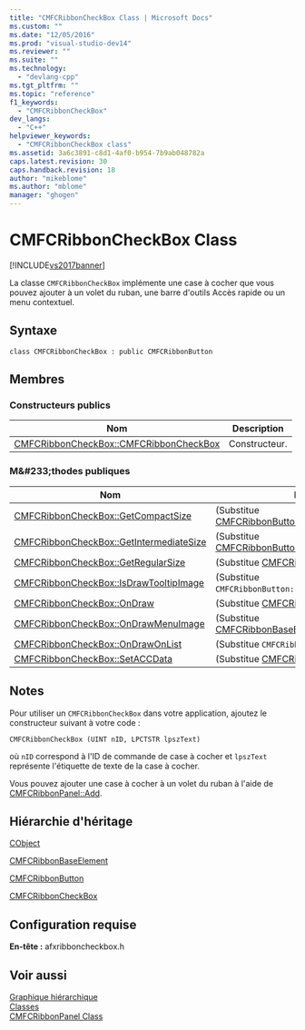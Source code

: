 ```yaml
---
title: "CMFCRibbonCheckBox Class | Microsoft Docs"
ms.custom: ""
ms.date: "12/05/2016"
ms.prod: "visual-studio-dev14"
ms.reviewer: ""
ms.suite: ""
ms.technology: 
  - "devlang-cpp"
ms.tgt_pltfrm: ""
ms.topic: "reference"
f1_keywords: 
  - "CMFCRibbonCheckBox"
dev_langs: 
  - "C++"
helpviewer_keywords: 
  - "CMFCRibbonCheckBox class"
ms.assetid: 3a6c3891-c8d1-4af0-b954-7b9ab048782a
caps.latest.revision: 30
caps.handback.revision: 18
author: "mikeblome"
ms.author: "mblome"
manager: "ghogen"
---
```

# CMFCRibbonCheckBox Class
[!INCLUDE[vs2017banner](../../assembler/inline/includes/vs2017banner.md)]

La classe `CMFCRibbonCheckBox` implémente une case à cocher que vous pouvez ajouter à un volet du ruban, une barre d'outils Accès rapide ou un menu contextuel.  
  
## Syntaxe  
  
```  
class CMFCRibbonCheckBox : public CMFCRibbonButton  
```  
  
## Membres  
  
### Constructeurs publics  
  
|Nom|Description|  
|---------|-----------------|  
|[CMFCRibbonCheckBox::CMFCRibbonCheckBox](../Topic/CMFCRibbonCheckBox::CMFCRibbonCheckBox.md)|Constructeur.|  
  
### M&\#233;thodes publiques  
  
|Nom|Description|  
|---------|-----------------|  
|[CMFCRibbonCheckBox::GetCompactSize](../Topic/CMFCRibbonCheckBox::GetCompactSize.md)|\(Substitue [CMFCRibbonButton::GetCompactSize](../Topic/CMFCRibbonButton::GetCompactSize.md).\)|  
|[CMFCRibbonCheckBox::GetIntermediateSize](../Topic/CMFCRibbonCheckBox::GetIntermediateSize.md)|\(Substitue [CMFCRibbonButton::GetIntermediateSize](../Topic/CMFCRibbonButton::GetIntermediateSize.md).\)|  
|[CMFCRibbonCheckBox::GetRegularSize](../Topic/CMFCRibbonCheckBox::GetRegularSize.md)|\(Substitue [CMFCRibbonButton::GetRegularSize](../Topic/CMFCRibbonButton::GetRegularSize.md).\)|  
|[CMFCRibbonCheckBox::IsDrawTooltipImage](../Topic/CMFCRibbonCheckBox::IsDrawTooltipImage.md)|\(Substitue `CMFCRibbonButton::IsDrawTooltipImage`.\)|  
|[CMFCRibbonCheckBox::OnDraw](../Topic/CMFCRibbonCheckBox::OnDraw.md)|\(Substitue [CMFCRibbonButton::OnDraw](../Topic/CMFCRibbonButton::OnDraw.md).\)|  
|[CMFCRibbonCheckBox::OnDrawMenuImage](../Topic/CMFCRibbonCheckBox::OnDrawMenuImage.md)|\(Substitue [CMFCRibbonBaseElement::OnDrawMenuImage](../Topic/CMFCRibbonBaseElement::OnDrawMenuImage.md).\)|  
|[CMFCRibbonCheckBox::OnDrawOnList](../Topic/CMFCRibbonCheckBox::OnDrawOnList.md)|\(Substitue `CMFCRibbonButton::OnDrawOnList`.\)|  
|[CMFCRibbonCheckBox::SetACCData](../Topic/CMFCRibbonCheckBox::SetACCData.md)|\(Substitue [CMFCRibbonButton::SetACCData](../Topic/CMFCRibbonButton::SetACCData.md).\)|  
  
## Notes  
 Pour utiliser un `CMFCRibbonCheckBox` dans votre application, ajoutez le constructeur suivant à votre code :  
  
```  
CMFCRibbonCheckBox (UINT nID, LPCTSTR lpszText)  
```  
  
 où `nID` correspond à l'ID de commande de case à cocher et `lpszText` représente l'étiquette de texte de la case à cocher.  
  
 Vous pouvez ajouter une case à cocher à un volet du ruban à l'aide de [CMFCRibbonPanel::Add](../Topic/CMFCRibbonPanel::Add.md).  
  
## Hiérarchie d'héritage  
 [CObject](../../mfc/reference/cobject-class.md)  
  
 [CMFCRibbonBaseElement](../../mfc/reference/cmfcribbonbaseelement-class.md)  
  
 [CMFCRibbonButton](../../mfc/reference/cmfcribbonbutton-class.md)  
  
 [CMFCRibbonCheckBox](../../mfc/reference/cmfcribboncheckbox-class.md)  
  
## Configuration requise  
 **En\-tête :** afxribboncheckbox.h  
  
## Voir aussi  
 [Graphique hiérarchique](../../mfc/hierarchy-chart.md)   
 [Classes](../../mfc/reference/mfc-classes.md)   
 [CMFCRibbonPanel Class](../../mfc/reference/cmfcribbonpanel-class.md)